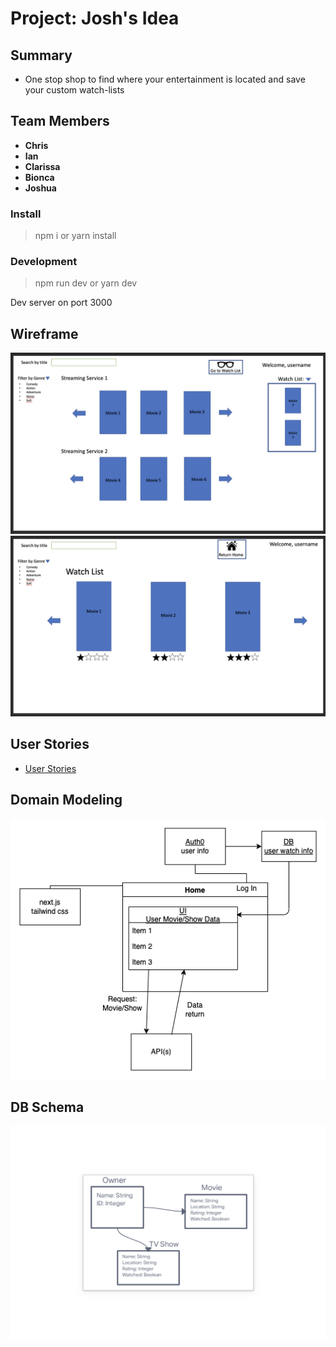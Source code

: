 # Project: Josh's Idea

## Summary

- One stop shop to find where your entertainment is located and save your custom watch-lists

## Team Members

- **Chris**
- **Ian**
- **Clarissa**
- **Bionca**
- **Joshua**

### Install

> npm i
or
> yarn install

### Development

> npm run dev
or
> yarn dev

Dev server on port 3000

## Wireframe

![wireframe1](wireframe1.png)
![wireframe2](wireframe2.png)

## User Stories

- [User Stories](https://docs.google.com/document/d/1KaQX4GVIE1Wr3k9m2sp0IgihGZuwVdxQnjBeYotQoS8/edit)

## Domain Modeling

![domain-model](domain.png)

## DB Schema

![db](db.png)